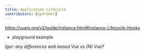 ```yaml
---
title: Application Lifecycle
contributors: [epfromer]
---
```


https://vuejs.org/v2/guide/instance.html#Instance-Lifecycle-Hooks

* playground example

*Igor: any differences web based Vue vs {N} Vue?*